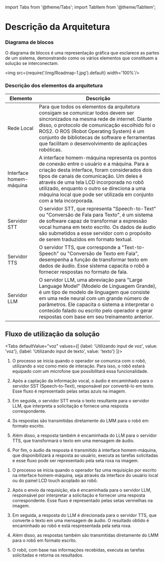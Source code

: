 import Tabs from '@theme/Tabs';
import TabItem from '@theme/TabItem';

# Descrição da Arquitetura

### Diagrama de blocos

O diagrama de blocos é uma representação gráfica que esclarece as partes de um sistema, demonstrando como os vários elementos que constituem a solução se interconectam.

<img src={require('/img/Roadmap-1.jpg').default} width='100%'/>

### Descrição dos elementos da arquitetura

| Elemento | Descrição |
|---|---|
| Rede Local | Para que todos os elementos da arquitetura consigam se comunicar todos devem ser sincronizados na mesma rede de internet. Diante disso, o protocolo de comunicação escolhido foi o ROS2. O ROS (Robot Operating System) é um conjunto de bibliotecas de software e ferramentas que facilitam o desenvolvimento de aplicações robóticas.  |
| Interface homem-máquina | A interface homem-máquina representa os pontos de conexão entre o usuário e a máquina. Para a criação desta interface, foram considerados dois tipos de canais de comunicação. Um deles é através de uma tela LCD incorporada no robô utilizado, enquanto o outro se direciona a uma máquina local que pode ser utilizada em conjunto com a tela incorporada. |
| Servidor STT |O servidor STT, que representa "Speech-to-Text" ou "Conversão de Fala para Texto", é um sistema de software capaz de transformar a expressão vocal humana em texto escrito. Os dados de áudio são submetidos a esse servidor com o propósito de serem traduzidos em formato textual. |
| Servidor TTS | O servidor TTS, que corresponde a "Text-to-Speech" ou "Conversão de Texto em Fala", desempenha a função de transformar texto em dados de áudio. Esse sistema capacita o robô a fornecer respostas no formato de fala. |
| Servidor LLM | O servidor LLM, uma abreviação para "Large Language Model" (Modelo de Linguagem Grande), é um tipo de modelo de linguagem que consiste em uma rede neural com um grande número de parâmetros. Ele capacita o sistema a interpretar o conteúdo falado ou escrito pelo operador e gerar respostas com base em seu treinamento anterior. |


## Fluxo de utilização da solução



<Tabs defaultValue="voz" values={[
        {label: 'Utilizando input de voz', value: 'voz'},
        {label: 'Utilizando input de texto', value: 'texto'}
  ]}>

<TabItem value="voz">

1. O processo se inicia quando o operador se comunica com o robô, utilizando a voz como meio de interação. Para isso, o robô estará equipado com um microfone que possibilitará essa funcionalidade.

2. Após a captação da informação vocal, o áudio é encaminhado para o servidor SST (Speech-to-Text), responsável por convertê-lo em texto. Esse fluxo é representado pelas setas azuis na imagem.

3. Em seguida, o servidor STT envia o texto resultante para o servidor LLM, que interpreta a solicitação e fornece uma resposta correspondente.

4. Ss respostas são transmitidas diretamente do LMM para o robô em formato escrito.

5. Além disso, a resposta também é encaminhada do LLM para o servidor TTS, que transformará o texto em uma mensagem de áudio.

5. Por fim, o áudio da resposta é transmitido à interface homem-máquina, que disponibilizará a resposta ao usuário, executa as tarefas solicitadas e esse fluxo pode ser representado pela seta roxa na imagem. 


</TabItem>

<TabItem value="texto">

1. O processo se inicia quando o operador faz uma requisição por escrito na interface homem-máquina, seja através da interface do usuário local ou do painel LCD touch acoplado ao robô.

2. Após o envio da requisição, ela é encaminhada para o servidor LLM, responsável por interpretar a solicitação e fornecer uma resposta correspondente. Esse fluxo é representado pelas setas vermelhas na imagem.

3. Em seguida, a resposta do LLM é direcionada para o servidor TTS, que converte o texto em uma mensagem de áudio. O resultado obtido é encaminhado ao robô e está respresentada pela seta roxa. 

4. Além disso, as respostas também são transmitidas diretamente do LMM para o robô em formato escrito.

5. O robô, com base nas informações recebidas, executa as tarefas solicitadas e retorna os resultados.


</TabItem>
</Tabs>

